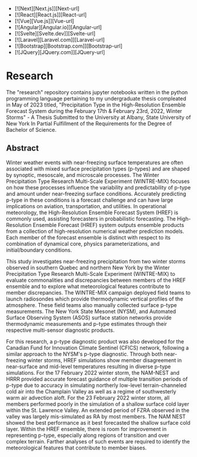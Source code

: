 * [![Next][Next.js]][Next-url]
* [![React][React.js]][React-url]
* [![Vue][Vue.js]][Vue-url]
* [![Angular][Angular.io]][Angular-url]
* [![Svelte][Svelte.dev]][Svelte-url]
* [![Laravel][Laravel.com]][Laravel-url]
* [![Bootstrap][Bootstrap.com]][Bootstrap-url]
* [![JQuery][JQuery.com]][JQuery-url]


# Research
The "research" repository contains jupyter notebooks written in the python programming language pertaining to my undergraduate thesis compleated in May of 2023 titled, "Precipitation Type in the High-Resolution Ensemble Forecast System during the February 17th & February 23rd, 2022, Winter Storms" - A Thesis Submitted to the University at Albany, State University of New York In Partial Fulfillment of the Requirements for the Degree of Bachelor of Science.

## Abstract
Winter weather events with near-freezing surface temperatures are often associated with mixed surface precipitation types (p-types) and are shaped by synoptic, mesoscale, and microscale processes. The Winter Precipitation Type Research Multi-Scale Experiment 
(WINTRE-MIX) focuses on how these processes influence the variability and predictability of p-type and amount under near-freezing surface conditions. Accurately predicting p-type in these conditions is a forecast challenge and can have large implications on aviation, transportation, and utilities. In operational meteorology, the High-Resolution Ensemble Forecast System (HREF) is commonly used, assisting forecasters in probabilistic forecasting. The High-Resolution Ensemble Forecast (HREF) system outputs ensemble products from a collection of high-resolution numerical weather prediction models. Each member of the forecast ensemble is distinct with respect to its combination of dynamical core, physics parameterizations, and initial/boundary conditions.

This study investigates near-freezing precipitation from two winter storms observed in southern Quebec and northern New York by the Winter Precipitation Type Research Multi-Scale Experiment (WINTRE-MIX) to evaluate commonalities and discrepancies between members of the HREF ensemble and to explore what meteorological features contribute to member discrepancies. The WINTRE-MIX campaign deployed field teams to launch radiosondes which provide thermodynamic vertical profiles of the atmosphere. These field teams also manually collected surface p-type measurements. The New York State Mesonet (NYSM), and Automated Surface Observing System (ASOS) surface station networks provide thermodynamic measurements and p-type estimates through their respective multi-sensor diagnostic products. 

For this research, a p-type diagnostic product was also developed for the Canadian Fund for Innovation Climate Sentinel (CFICS) network, following a similar approach to the NYSM's p-type diagnostic. Through both near-freezing winter storms, HREF simulations show member disagreement in near-surface and mid-level temperatures resulting in diverse p-type simulations. For the 17 February 2022 winter storm, the NAM-NEST and HRRR provided accurate forecast guidance of multiple transition periods of p-type due to accuracy in simulating northerly low-level terrain-channeled cold air into the Champlain Valley as well as a regime of southwesterly warm air advection aloft. For the 23 February 2022 winter storm, all members performed poorly in the simulation of a shallow surface cold layer within the St. Lawrence Valley. An extended period of FZRA observed in the valley was largely mis-simulated as RA by most members. The NAM NEST showed the best performance as it best forecasted the shallow surface cold layer. Within the HREF ensemble, there is room for improvement in representing p-type, especially along regions of transition and over complex terrain. Farther analyses of such events are required to identify the meteorological features that contribute to member biases. 
